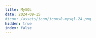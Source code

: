 ```yaml
---
title: MySQL
date: 2024-09-15
#icon: /assets/icon/icons8-mysql-24.png
hidden: true
index: false
---
```


<Catalog />